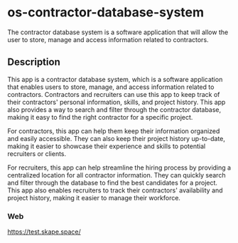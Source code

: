 # os-contractor-database-system

The contractor database system is a software application that will allow the user to store, manage and access information related to contractors.

## Description

This app is a contractor database system, which is a software application that enables users to store, manage, and access information related to contractors. Contractors and recruiters can use this app to keep track of their contractors' personal information, skills, and project history. This app also provides a way to search and filter through the contractor database, making it easy to find the right contractor for a specific project.

For contractors, this app can help them keep their information organized and easily accessible. They can also keep their project history up-to-date, making it easier to showcase their experience and skills to potential recruiters or clients.

For recruiters, this app can help streamline the hiring process by providing a centralized location for all contractor information. They can quickly search and filter through the database to find the best candidates for a project. This app also enables recruiters to track their contractors' availability and project history, making it easier to manage their workforce.

### Web

https://test.skape.space/
